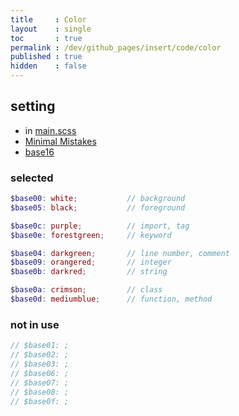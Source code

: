 ```yaml
---
title     : Color
layout    : single
toc       : true
permalink : /dev/github_pages/insert/code/color
published : true
hidden    : false
---
```


<head>
  <base target="_blank">
</head>



## setting

- in [main.scss](/dev/github_pages/style/customization#mainscss)
- [Minimal Mistakes](https://mmistakes.github.io/minimal-mistakes/docs/stylesheets/#syntax-highlighting)
- [base16](http://chriskempson.com/projects/base16/)

### selected

```scss
$base00: white;           // background
$base05: black;           // foreground

$base0c: purple;          // import, tag
$base0e: forestgreen;     // keyword

$base04: darkgreen;       // line number, comment
$base09: orangered;       // integer
$base0b: darkred;         // string

$base0a: crimson;         // class
$base0d: mediumblue;      // function, method
```

### not in use

```scss
// $base01: ;
// $base02: ;
// $base03: ;
// $base06: ;
// $base07: ;
// $base08: ;
// $base0f: ;
```
